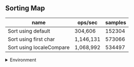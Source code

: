 ## Sorting Map

|name|ops/sec|samples|
|-|-|-|
|Sort using default|304,606|152304|
|Sort using first char|1,146,131|573066|
|Sort using localeCompare|1,068,992|534497|


<details>
<summary>Environment</summary>

* __Machine:__ linux x64 | 4 vCPUs | 7.6GB Mem
* __Run:__ Mon Sep 02 2024 18:21:03 GMT+0000 (Coordinated Universal Time)
</details>

<!--
{"environment":{"platform":"linux","arch":"x64","cpus":4,"totalMemory":7.588970184326172},"benchmarks":[{"name":"Sort using default","opsSec":304606.2156167428,"samples":152304},{"name":"Sort using first char","opsSec":1146131.541547497,"samples":573066},{"name":"Sort using localeCompare","opsSec":1068992.7941761536,"samples":534497}]}-->
